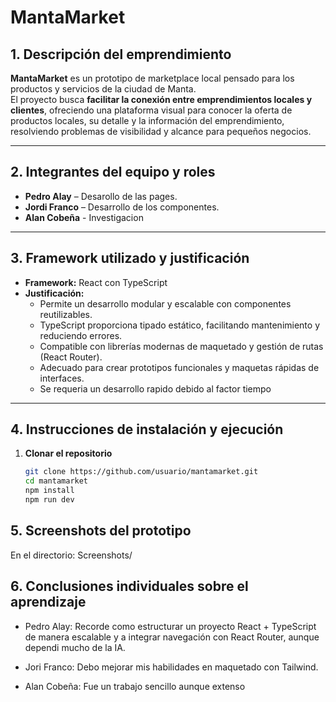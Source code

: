 # MantaMarket

## 1. Descripción del emprendimiento
**MantaMarket** es un prototipo de marketplace local pensado para los productos y servicios de la ciudad de Manta.  
El proyecto busca **facilitar la conexión entre emprendimientos locales y clientes**, ofreciendo una plataforma visual para conocer la oferta de productos locales, su detalle y la información del emprendimiento, resolviendo problemas de visibilidad y alcance para pequeños negocios.

---

## 2. Integrantes del equipo y roles
- **Pedro Alay** – Desarollo de las pages.
- **Jordi Franco** – Desarrollo de los componentes.
- **Alan Cobeña** - Investigacion

---

## 3. Framework utilizado y justificación
- **Framework:** React con TypeScript  
- **Justificación:**  
  - Permite un desarrollo modular y escalable con componentes reutilizables.  
  - TypeScript proporciona tipado estático, facilitando mantenimiento y reduciendo errores.  
  - Compatible con librerías modernas de maquetado y gestión de rutas (React Router).  
  - Adecuado para crear prototipos funcionales y maquetas rápidas de interfaces.
  - Se requeria un desarrollo rapido debido al factor tiempo

---

## 4. Instrucciones de instalación y ejecución

1. **Clonar el repositorio**
   ```bash
   git clone https://github.com/usuario/mantamarket.git
   cd mantamarket
   npm install
   npm run dev

## 5. Screenshots del prototipo
En el directorio:
Screenshots/ 

## 6. Conclusiones individuales sobre el aprendizaje

 - Pedro Alay: Recorde como estructurar un proyecto React + TypeScript de manera escalable y a integrar navegación con React Router, aunque dependi mucho de la IA.

 - Jori Franco: Debo mejorar mis habilidades en maquetado con Tailwind.

 - Alan Cobeña: Fue un trabajo sencillo aunque extenso